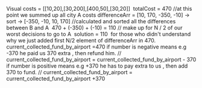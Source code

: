 Visual
costs = [[10,20],[30,200],[400,50],[30,20]]
​
totalCost = 470 //at this point we summed up all city A costs
differenceArr = [10, 170, -350, -10] -> sort -> [-350, -10, 10, 170] //calculated and sorted all the differences between B and A
​
470 + (-350) + (-10) = 110 // make up for N / 2 of our worst decisions to go to A
​
solution = 110
​
for those who didn't understand why we just added first N/2 element of differenceArr in 470.
current_collected_fund_by_airport =470
if number is negative means e.g -370 he paid us 370 extra , then refund him. // current_collected_fund_by_airport = current_collected_fund_by_airport - 370
if number is positive means e.g +370 he has to pay extra to us , then add 370 to fund. // current_collected_fund_by_airport = current_collected_fund_by_airport +370